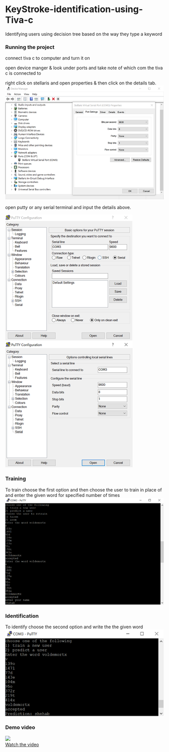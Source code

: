 # KeyStroke-identification-using-Tiva-c
Identifying users using decision tree based on the way they type a keyword
### Running the project
connect tiva c to computer and turn it on

open device manger & look under ports and take note of which com the tiva c is connected to

right click on stellaris and open properties & then click on the details tab.
![](DeviceManager.png)

open putty or any serial terminal and input the details above.

![](putty1.png)
![](putty2.png)
### Training
To train choose the first option and then choose the user to train in place of and enter the given word for specified number of times
![](train.png)
### Identification
To identify choose the second option and write the the given word
![](predict.png)
### Demo video
[![](https://img.youtube.com/vi/gt07rcfA7io/1.jpg)](https://youtu.be/gt07rcfA7io)<br>
[Watch the video](https://youtu.be/gt07rcfA7io)
